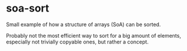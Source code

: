 # soa-sort

Small example of how a structure of arrays (SoA) can be sorted.

Probably not the most efficient way to sort for a big amount of elements, especially not trivially copyable ones, but rather a concept.
